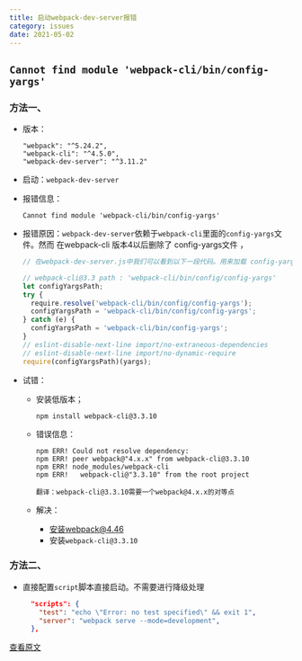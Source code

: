 ```yaml
---
title: 启动webpack-dev-server报错
category: issues
date: 2021-05-02
---
```


## `Cannot find module 'webpack-cli/bin/config-yargs'`

### 方法一、

- 版本：

  ```
  "webpack": "^5.24.2",
  "webpack-cli": "^4.5.0",
  "webpack-dev-server": "^3.11.2"
  ```

- 启动：`webpack-dev-server`

- 报错信息：

  ```
  Cannot find module 'webpack-cli/bin/config-yargs'
  ```

- 报错原因：`webpack-dev-server`依赖于`webpack-cli`里面的`config-yargs`文件。然而 在webpack-cli 版本4以后删除了 config-yargs文件 ，

  ```js
  // 在webpack-dev-server.js中我们可以看到以下一段代码。用来加载 config-yargs 文件，
  
  // webpack-cli@3.3 path : 'webpack-cli/bin/config/config-yargs'
  let configYargsPath;
  try {
    require.resolve('webpack-cli/bin/config/config-yargs');
    configYargsPath = 'webpack-cli/bin/config/config-yargs';
  } catch (e) {
    configYargsPath = 'webpack-cli/bin/config-yargs';
  }
  // eslint-disable-next-line import/no-extraneous-dependencies
  // eslint-disable-next-line import/no-dynamic-require
  require(configYargsPath)(yargs);
  ```

  

- 试错：

  - 安装低版本；

    ```
    npm install webpack-cli@3.3.10
    ```

  - 错误信息：

    ```
    npm ERR! Could not resolve dependency:
    npm ERR! peer webpack@"4.x.x" from webpack-cli@3.3.10
    npm ERR! node_modules/webpack-cli
    npm ERR!   webpack-cli@"3.3.10" from the root project
    
    翻译：webpack-cli@3.3.10需要一个webpack@4.x.x的对等点
    ```

  - 解决：

    - 安装webpack@4.46
    - 安装`webpack-cli@3.3.10`


### 方法二、

- 直接配置`script`脚本直接启动。不需要进行降级处理

  ```json
    "scripts": {
      "test": "echo \"Error: no test specified\" && exit 1",
      "server": "webpack serve --mode=development",
    },
  ```

[查看原文](https://blog.csdn.net/weixin_40599109/article/details/109582365)
